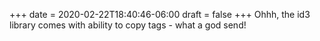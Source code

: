 +++
date = 2020-02-22T18:40:46-06:00
draft = false
+++
Ohhh, the id3 library comes with ability to copy tags - what a god send!